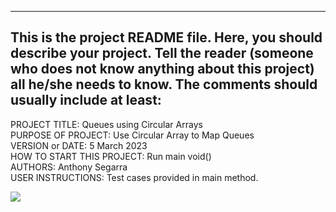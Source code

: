 
------------------------------------------------------------------------
This is the project README file. Here, you should describe your project.
Tell the reader (someone who does not know anything about this project)
all he/she needs to know. The comments should usually include at least:
------------------------------------------------------------------------

PROJECT TITLE: Queues using Circular Arrays <br>
PURPOSE OF PROJECT: Use Circular Array to Map Queues<br>
VERSION or DATE:    5 March 2023<br>
HOW TO START THIS PROJECT:  Run main void()<br>
AUTHORS:    Anthony Segarra<br>
USER INSTRUCTIONS:  Test cases provided in main method.<br>

![](/Asssignment.png)